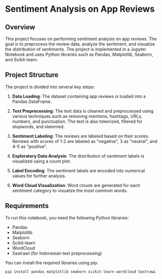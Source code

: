 # Sentiment Analysis on App Reviews

## Overview
This project focuses on performing sentiment analysis on app reviews. The goal is to preprocess the review data, analyze the sentiment, and visualize the distribution of sentiments. The project is implemented in a Jupyter Notebook and uses Python libraries such as Pandas, Matplotlib, Seaborn, and Scikit-learn.

## Project Structure
The project is divided into several key steps:

1. **Data Loading**: The dataset containing app reviews is loaded into a Pandas DataFrame.

2. **Text Preprocessing**: The text data is cleaned and preprocessed using various techniques such as removing mentions, hashtags, URLs, numbers, and punctuation. The text is also tokenized, filtered for stopwords, and stemmed.

3. **Sentiment Labeling**: The reviews are labeled based on their scores. Reviews with scores of 1-2 are labeled as "negative", 3 as "neutral", and 4-5 as "positive".

4. **Exploratory Data Analysis**: The distribution of sentiment labels is visualized using a count plot.

5. **Label Encoding**: The sentiment labels are encoded into numerical values for further analysis.

6. **Word Cloud Visualization**: Word clouds are generated for each sentiment category to visualize the most common words.

## Requirements
To run this notebook, you need the following Python libraries:

- Pandas
- Matplotlib
- Seaborn
- Scikit-learn
- WordCloud
- Sastrawi (for Indonesian text preprocessing)

You can install the required libraries using pip:

```bash
pip install pandas matplotlib seaborn scikit-learn wordcloud Sastrawi
